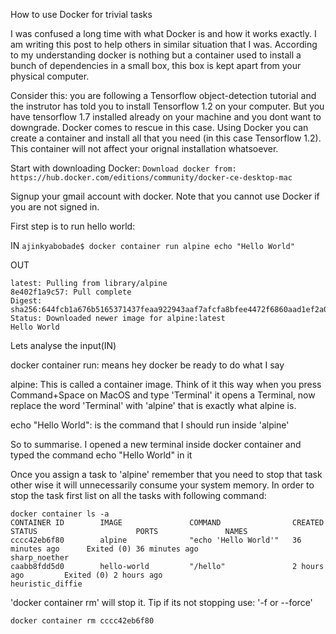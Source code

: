 How to use Docker for trivial tasks

   I was confused a long time with what Docker is and how it works exactly. I am writing this post to help others in similar situation that I was. According to my understanding docker is nothing but a container used to install a bunch of dependencies in a small box, this box is kept apart from your physical computer.

   Consider this: you are following a Tensorflow object-detection tutorial and the instrutor has told you to install Tensorflow 1.2 on your computer. But you have tensorflow 1.7 installed already on your machine and you dont want to downgrade. Docker comes to rescue in this case. Using Docker you can create a container and install all that you need (in this case Tensorflow 1.2). This container will not affect your orignal installation whatsoever.

Start with downloading Docker:
```Download docker from: https://hub.docker.com/editions/community/docker-ce-desktop-mac```

Signup your gmail account with docker. Note that you cannot use Docker if you are not signed in.

First step is to run hello world:

IN
```ajinkyabobade$ docker container run alpine echo "Hello World" ```

OUT
```Unable to find image 'alpine:latest' locally
latest: Pulling from library/alpine
8e402f1a9c57: Pull complete 
Digest: sha256:644fcb1a676b5165371437feaa922943aaf7afcfa8bfee4472f6860aad1ef2a0
Status: Downloaded newer image for alpine:latest
Hello World 
```

Lets analyse the input(IN)

docker container run: means hey docker be ready to do what I say

alpine: This is called a container image. Think of it this way when you press Command+Space on MacOS and type 'Terminal' it opens a Terminal, now replace the word 'Terminal' with 'alpine' that is exactly what alpine is.

echo "Hello World": is the command that I should run inside 'alpine'

So to summarise. I opened a new terminal inside docker container and typed the command echo "Hello World" in it


Once you assign a task to 'alpine' remember that you need to stop that task other wise it will unnecessarily consume your system memory. In order to stop the task first list on all the tasks with following command: 

``` 
docker container ls -a
CONTAINER ID        IMAGE               COMMAND                CREATED             STATUS                      PORTS               NAMES
cccc42eb6f80        alpine              "echo 'Hello World'"   36 minutes ago      Exited (0) 36 minutes ago                       sharp_noether
caabb8fdd5d0        hello-world         "/hello"               2 hours ago         Exited (0) 2 hours ago                          heuristic_diffie
```
'docker container rm' will stop it. Tip if its not stopping use: '-f or --force'

```
docker container rm cccc42eb6f80
```



